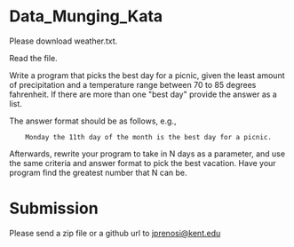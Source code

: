 # Data_Munging_Kata

Please download weather.txt.

Read the file.

Write a program that picks the best day for a picnic, given the least amount of precipitation and a temperature range between 70 to 85 degrees fahrenheit. If there are more than one "best day" provide the answer as a list.

The answer format should be as follows, e.g.,

```
    Monday the 11th day of the month is the best day for a picnic.
```

Afterwards, rewrite your program to take in N days as a parameter, and use the same criteria and answer format to pick the best vacation. Have your program find the greatest number that N can be.

# Submission

Please send a zip file or a github url to jprenosi@kent.edu
